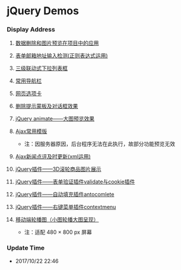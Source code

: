 # jQuery Demos

### Display Address

1. [数据删除和图片预览在项目中的应用](https://coderben2017.github.io/jQuery-Demos/delete_and_preview)

2. [表单邮箱地址输入检测(正则表达式运用)](https://coderben2017.github.io/jQuery-Demos/email_check)

3. [三级联动式下拉列表框](https://coderben2017.github.io/jQuery-Demos/three_level_linkage)

4. [常用导航栏](https://coderben2017.github.io/jQuery-Demos/nav)

5. [网页选项卡](https://coderben2017.github.io/jQuery-Demos/webpage_tab)

6. [删除提示蒙板及对话框效果](https://coderben2017.github.io/jQuery-Demos/delete_alert)

7. [jQuery animate——大图预览效果](https://coderben2017.github.io/jQuery-Demos/jq_animate_img_preview)

8. [Ajax常用模版](https://coderben2017.github.io/jQuery-Demos/ajax_demos)
    - 注：因服务器原因，后台程序无法在此执行，故部分功能预览无效

9. [Ajax新闻点评及时更新(xml运用)](https://coderben2017.github.io/jQuery-Demos/ajax_news_comment)

10. [jQuery插件——3D滚轮商品图片展示](https://coderben2017.github.io/jQuery-Demos/sale)

11. [jQuery插件——表单验证插件validate与cookie插件](https://coderben2017.github.io/jQuery-Demos/jq_plugin_validate_and_cookie)

12. [jQuery插件——自动填充插件antocomlete](https://coderben2017.github.io/jQuery-Demos/jq_plugin_autocomplete)

13. [jQuery插件——右键菜单插件contextmenu](https://coderben2017.github.io/jQuery-Demos/jq_plugin_contextmenu)

14. [移动端轮播图（小图轮播大图呈现）](https://coderben2017.github.io/jQuery-Demos/slider)
    - 注：适配 480 × 800 px 屏幕

### Update Time

- 2017/10/22  22:46
